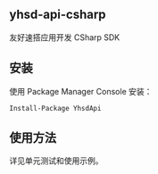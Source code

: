 ## yhsd-api-csharp

友好速搭应用开发 CSharp SDK

## 安装

使用 Package Manager Console 安装：

    Install-Package YhsdApi

## 使用方法

详见单元测试和使用示例。